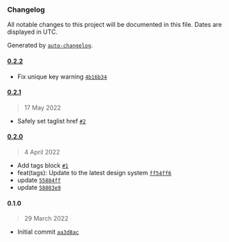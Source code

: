 ### Changelog

All notable changes to this project will be documented in this file. Dates are displayed in UTC.

Generated by [`auto-changelog`](https://github.com/CookPete/auto-changelog).

#### [0.2.2](https://github.com/eea/volto-tags-block/compare/0.2.1...0.2.2)

- Fix unique key warning [`4b16b34`](https://github.com/eea/volto-tags-block/commit/4b16b342656ddaac9915717bb2ee7d539410e7ea)

#### [0.2.1](https://github.com/eea/volto-tags-block/compare/0.2.0...0.2.1)

> 17 May 2022

- Safely set taglist href [`#2`](https://github.com/eea/volto-tags-block/pull/2)

#### [0.2.0](https://github.com/eea/volto-tags-block/compare/0.1.0...0.2.0)

> 4 April 2022

- Add tags block [`#1`](https://github.com/eea/volto-tags-block/pull/1)
- feat(tags): Update to the latest design system [`ff54ff6`](https://github.com/eea/volto-tags-block/commit/ff54ff609dd4fe77d78ce11b2ea6d09c7906473b)
- update [`55884ff`](https://github.com/eea/volto-tags-block/commit/55884ff9d943642e2ebe6b44b212a50ba7bf055c)
- update [`58803e9`](https://github.com/eea/volto-tags-block/commit/58803e9a972596ff5f37c03737b508de042bb3a0)

#### 0.1.0

> 29 March 2022

- Initial commit [`aa3d8ac`](https://github.com/eea/volto-tags-block/commit/aa3d8ac41a1c602c7dcc15a0b50a82c46427d0a6)
